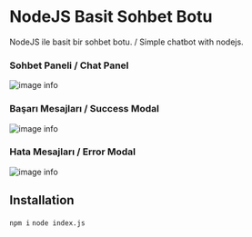 # NodeJS Basit Sohbet Botu
NodeJS ile basit bir sohbet botu. / Simple chatbot with nodejs.

### Sohbet Paneli / Chat Panel
![image info](https://i.hizliresim.com/1qp5oi8.jpg)
### Başarı Mesajları / Success Modal
![image info](https://i.hizliresim.com/eb1qljl.jpg)
### Hata Mesajları / Error Modal
![image info](https://i.hizliresim.com/kelv5o9.jpg)

## Installation
``` npm i ```
``` node index.js ```

